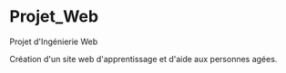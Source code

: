 # Projet_Web
Projet d'Ingénierie Web

Création d'un site web d'apprentissage et d'aide aux personnes agées.
